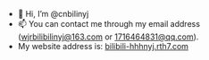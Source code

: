 - 👋 Hi, I’m @cnbilinyj
- 📫 You can contact me through my email address (wjrbilibilinyj@163.com or 1716464831@qq.com).
- My website address is: [bilibili-hhhnyj.rth7.com](bilibili-hhhnyj.rth7.com)

<!---
cnbilinyj/cnbilinyj is a ✨ special ✨ repository because its `README.md` (this file) appears on your GitHub profile.
You can click the Preview link to take a look at your changes.
--->
